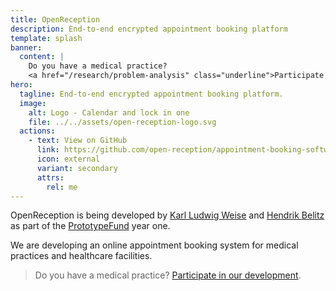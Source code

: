 ```yaml
---
title: OpenReception
description: End-to-end encrypted appointment booking platform
template: splash
banner:
  content: |
    Do you have a medical practice?
    <a href="/research/problem-analysis" class="underline">Participate in our development</a>
hero:
  tagline: End-to-end encrypted appointment booking platform.
  image:
    alt: Logo - Calendar and lock in one
    file: ../../assets/open-reception-logo.svg
  actions:
    - text: View on GitHub
      link: https://github.com/open-reception/appointment-booking-software
      icon: external
      variant: secondary
      attrs:
        rel: me
---
```


OpenReception is being developed by [Karl Ludwig Weise](https://ludwigweise.de) and [Hendrik Belitz](https://innovation-through-understanding.de/) as part of the [PrototypeFund](https://prototypefund.de/) year one.

We are developing an online appointment booking system for medical practices and healthcare facilities.

> Do you have a medical practice? [Participate in our development](/research/problem-analysis).
